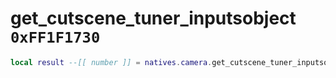 # get_cutscene_tuner_inputsobject `0xFF1F1730`

```lua
local result --[[ number ]] = natives.camera.get_cutscene_tuner_inputsobject()
```